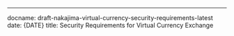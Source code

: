 ---
docname: draft-nakajima-virtual-currency-security-requirements-latest
date: {DATE}
title: Security Requirements for Virtual Currency Exchange